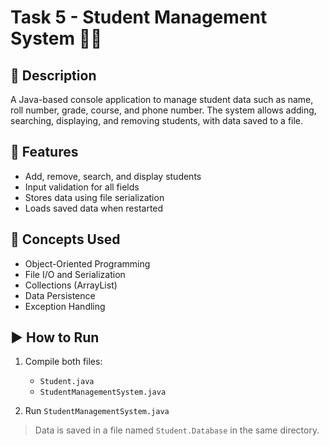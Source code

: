 # Task 5 - Student Management System 🧑‍🎓

## 🔹 Description
A Java-based console application to manage student data such as name, roll number, grade, course, and phone number. The system allows adding, searching, displaying, and removing students, with data saved to a file.

## 🔧 Features
- Add, remove, search, and display students
- Input validation for all fields
- Stores data using file serialization
- Loads saved data when restarted

## 🧠 Concepts Used
- Object-Oriented Programming
- File I/O and Serialization
- Collections (ArrayList)
- Data Persistence
- Exception Handling

## ▶️ How to Run
1. Compile both files:
   - `Student.java`
   - `StudentManagementSystem.java`

2. Run `StudentManagementSystem.java`

> Data is saved in a file named `Student.Database` in the same directory.
